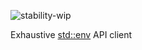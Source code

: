 ![stability-wip](https://img.shields.io/badge/stability-work_in_progress-lightgrey.svg)

Exhaustive [std::env](https://doc.rust-lang.org/std/env/index.html) API client
